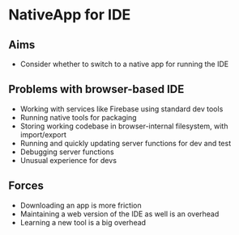 NativeApp for IDE
=================

Aims
----

- Consider whether to switch to a native app for running the IDE

Problems with browser-based IDE
-------------------------------

- Working with services like Firebase using standard dev tools
- Running native tools for packaging
- Storing working codebase in browser-internal filesystem, with import/export
- Running and quickly updating server functions for dev and test
- Debugging server functions
- Unusual experience for devs

Forces
------

- Downloading an app is more friction
- Maintaining a web version of the IDE as well is an overhead
- Learning a new tool is a big overhead